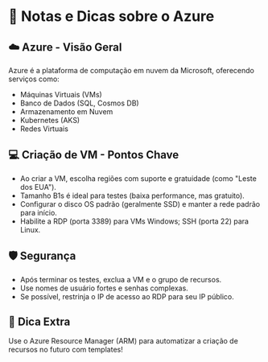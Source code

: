 # 📒 Notas e Dicas sobre o Azure

## ☁️ Azure - Visão Geral
Azure é a plataforma de computação em nuvem da Microsoft, oferecendo serviços como:
- Máquinas Virtuais (VMs)
- Banco de Dados (SQL, Cosmos DB)
- Armazenamento em Nuvem
- Kubernetes (AKS)
- Redes Virtuais

## 💻 Criação de VM - Pontos Chave
- Ao criar a VM, escolha regiões com suporte e gratuidade (como "Leste dos EUA").
- Tamanho B1s é ideal para testes (baixa performance, mas gratuito).
- Configurar o disco OS padrão (geralmente SSD) e manter a rede padrão para início.
- Habilite a RDP (porta 3389) para VMs Windows; SSH (porta 22) para Linux.

## 🛡 Segurança
- Após terminar os testes, exclua a VM e o grupo de recursos.
- Use nomes de usuário fortes e senhas complexas.
- Se possível, restrinja o IP de acesso ao RDP para seu IP público.

## 🧠 Dica Extra
Use o Azure Resource Manager (ARM) para automatizar a criação de recursos no futuro com templates!

